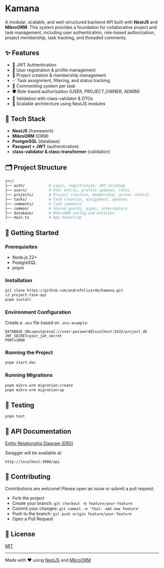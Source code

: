 # Kamana

A modular, scalable, and well-structured backend API built with **NestJS** and **MikroORM**. This system provides a foundation for collaborative project and task management, including user authentication, role-based authorization, project membership, task tracking, and threaded comments.

## ✨ Features

- 🔐 JWT Authentication
- 👤 User registration & profile management
- 📁 Project creation & membership management
- ✅ Task assignment, filtering, and status tracking
- 💬 Commenting system per task
- 🛡 Role-based authorization (USER, PROJECT_OWNER, ADMIN)
- 🧪 Validation with class-validator & DTOs
- 🧱 Scalable architecture using NestJS modules

## 🧠 Tech Stack

- **NestJS** (framework)
- **MikroORM** (ORM)
- **PostgreSQL** (database)
- **Passport + JWT** (authentication)
- **class-validator & class-transformer** (validation)

## 🗂 Project Structure

```bash
src/
├── auth/           # Login, registration, JWT strategy
├── users/          # User entity, profile updates, roles
├── projects/       # Project creation, membership, access control
├── tasks/          # Task creation, assignment, updates
├── comments/       # Task comments
├── common/         # Shared guards, pipes, interceptors
├── database/       # MikroORM config and entities
├── main.ts         # App bootstrap
```

## 🚀 Getting Started

### Prerequisites

- Node.js 22+
- PostgreSQL
- pnpm

### Installation

```bash
git clone https://github.com/andrefelizardo/kamana.git
cd project-task-api
pnpm install
```

### Environment Configuration

Create a `.env` file based on `.env.example`:

```env
DATABASE_URL=postgresql://user:password@localhost:5432/project_db
JWT_SECRET=your_jwt_secret
PORT=3000
```

### Running the Project

```bash
pnpm start:dev
```

### Running Migrations

```bash
pnpm mikro-orm migration:create
pnpm mikro-orm migration:up
```

## 🧪 Testing

```bash
pnpm test
```

## 🧾 API Documentation

[Entity Relationship Diagram (ERD)](https://github.com/andrefelizardo/kamana/blob/develop/docs/erd-06-03-2025.png)

Swagger will be available at:

```
http://localhost:3000/api
```

## 👐 Contributing

Contributions are welcome! Please open an issue or submit a pull request.

- Fork the project
- Create your branch: `git checkout -b feature/your-feature`
- Commit your changes: `git commit -m 'feat: add new feature'`
- Push to the branch: `git push origin feature/your-feature`
- Open a Pull Request

## 📄 License

[MIT](LICENSE)

---

Made with ❤️ using [NestJS](https://nestjs.com) and [MikroORM](https://mikro-orm.io)
